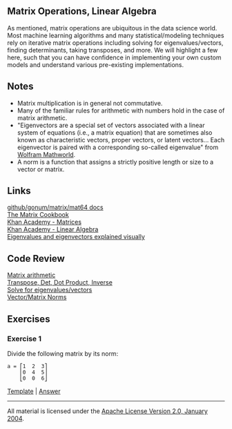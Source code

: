 ## Matrix Operations, Linear Algebra

As mentioned, matrix operations are ubiquitous in the data science world.  Most machine learning algorithms and many statistical/modeling techniques rely on iterative matrix operations including solving for eigenvalues/vectors, finding determinants, taking transposes, and more.  We will highlight a few here, such that you can have confidence in implementing your own custom models and understand various pre-existing implementations.

## Notes

- Matrix multiplication is in general not commutative.
- Many of the familiar rules for arithmetic with numbers hold in the case of matrix arithmetic.
- "Eigenvectors are a special set of vectors associated with a linear system of equations (i.e., a matrix equation) that are sometimes also known as characteristic vectors, proper vectors, or latent vectors... Each eigenvector is paired with a corresponding so-called eigenvalue" from [Wolfram Mathworld](http://mathworld.wolfram.com/Eigenvector.html).
- A norm is a function that assigns a strictly positive length or size to a vector or matrix.

## Links

[github/gonum/matrix/mat64 docs](https://godoc.org/github.com/gonum/matrix/mat64)  
[The Matrix Cookbook](http://www.math.uwaterloo.ca/~hwolkowi/matrixcookbook.pdf)  
[Khan Academy - Matrices](https://www.khanacademy.org/math/algebra-home/precalculus/precalc-matrices)  
[Khan Academy - Linear Algebra](https://www.khanacademy.org/math/linear-algebra)   
[Eigenvalues and eigenvectors explained visually](http://setosa.io/ev/eigenvectors-and-eigenvalues/)

## Code Review

[Matrix arithmetic](example1/example1.go)  
[Transpose, Det, Dot Product, Inverse](example2/example2.go)  
[Solve for eigenvalues/vectors](example3/example3.go)  
[Vector/Matrix Norms](example4/example4.go) 

## Exercises

### Exercise 1

Divide the following matrix by its norm:


    a = ⎡1  2  3⎤
        ⎢0  4  5⎥
        ⎣0  0  6⎦


[Template](exercises/template1/template1.go) |
[Answer](exercises/exercise1/exercise1.go)

___
All material is licensed under the [Apache License Version 2.0, January 2004](http://www.apache.org/licenses/LICENSE-2.0).
